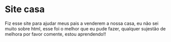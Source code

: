 # Site casa
Fiz esse site para ajudar meus pais a venderem a nossa casa,
eu não sei muito sobre html, esse foi o melhor que eu pude fazer, 
qualquer sujestão de melhora por favor comente, estou aprendendo!!


